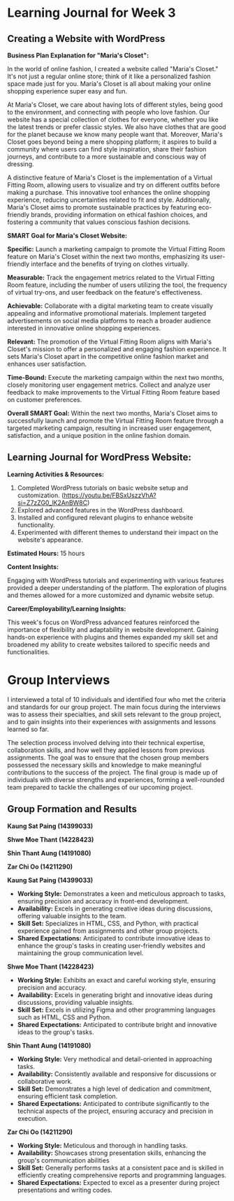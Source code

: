 # Learning Journal for Week 3 

## Creating a Website with WordPress

**Business Plan Explanation for "Maria's Closet":**

In the world of online fashion, I created a website called "Maria's Closet." It's not just a regular online store; think of it like a personalized fashion space made just for you. Maria's Closet is all about making your online shopping experience super easy and fun.

At Maria's Closet, we care about having lots of different styles, being good to the environment, and connecting with people who love fashion. Our website has a special collection of clothes for everyone, whether you like the latest trends or prefer classic styles. We also have clothes that are good for the planet because we know many people want that. Moreover, Maria's Closet goes beyond being a mere shopping platform; it aspires to build a community where users can find style inspiration, share their fashion journeys, and contribute to a more sustainable and conscious way of dressing.

A distinctive feature of Maria's Closet is the implementation of a Virtual Fitting Room, allowing users to visualize and try on different outfits before making a purchase. This innovative tool enhances the online shopping experience, reducing uncertainties related to fit and style. Additionally, Maria's Closet aims to promote sustainable practices by featuring eco-friendly brands, providing information on ethical fashion choices, and fostering a community that values conscious fashion decisions.

**SMART Goal for Maria's Closet Website:**

**Specific:** Launch a marketing campaign to promote the Virtual Fitting Room feature on Maria's Closet within the next two months, emphasizing its user-friendly interface and the benefits of trying on clothes virtually.

**Measurable:** Track the engagement metrics related to the Virtual Fitting Room feature, including the number of users utilizing the tool, the frequency of virtual try-ons, and user feedback on the feature's effectiveness.

**Achievable:** Collaborate with a digital marketing team to create visually appealing and informative promotional materials. Implement targeted advertisements on social media platforms to reach a broader audience interested in innovative online shopping experiences.

**Relevant:** The promotion of the Virtual Fitting Room aligns with Maria's Closet's mission to offer a personalized and engaging fashion experience. It sets Maria's Closet apart in the competitive online fashion market and enhances user satisfaction.

**Time-Bound:** Execute the marketing campaign within the next two months, closely monitoring user engagement metrics. Collect and analyze user feedback to make improvements to the Virtual Fitting Room feature based on customer preferences.

**Overall SMART Goal:** Within the next two months, Maria's Closet aims to successfully launch and promote the Virtual Fitting Room feature through a targeted marketing campaign, resulting in increased user engagement, satisfaction, and a unique position in the online fashion domain.

## Learning Journal for WordPress Website:

**Learning Activities & Resources:**

1. Completed WordPress tutorials on basic website setup and customization. (https://youtu.be/FBSxUszzVhA?si=Z7zZG0_lK2AnBW8C)
2. Explored advanced features in the WordPress dashboard.
3. Installed and configured relevant plugins to enhance website functionality.
4. Experimented with different themes to understand their impact on the website's appearance.

**Estimated Hours:** 
15 hours

**Content Insights:**

Engaging with WordPress tutorials and experimenting with various features provided a deeper understanding of the platform. The exploration of plugins and themes allowed for a more customized and dynamic website setup.

**Career/Employability/Learning Insights:**

This week's focus on WordPress advanced features reinforced the importance of flexibility and adaptability in website development. Gaining hands-on experience with plugins and themes expanded my skill set and broadened my ability to create websites tailored to specific needs and functionalities.

# Group Interviews

I interviewed a total of 10 individuals and identified four who met the criteria and standards for our group project. The main focus during the interviews was to assess their specialties, and skill sets relevant to the group project, and to gain insights into their experiences with assignments and lessons learned so far.

The selection process involved delving into their technical expertise, collaboration skills, and how well they applied lessons from previous assignments. The goal was to ensure that the chosen group members possessed the necessary skills and knowledge to make meaningful contributions to the success of the project. The final group is made up of individuals with diverse strengths and experiences, forming a well-rounded team prepared to tackle the challenges of our upcoming project.

## Group Formation and Results 

**Kaung Sat Paing (14399033)**

**Shwe Moe Thant (14228423)**

**Shin Thant Aung (14191080)**

**Zar Chi Oo (14211290)**

**Kaung Sat Paing (14399033)**
  - **Working Style:** Demonstrates a keen and meticulous approach to tasks, ensuring precision and accuracy in front-end development.
  - **Availability:** Excels in generating creative ideas during discussions, offering valuable insights to the team.
  - **Skill Set:** Specializes in HTML, CSS, and Python, with practical experience gained from assignments and other group projects.
  - **Shared Expectations:** Anticipated to contribute innovative ideas to enhance the group's tasks in creating user-friendly websites and maintaining the group communication level.
    
**Shwe Moe Thant (14228423)**
   - **Working Style:** Exhibits an exact and careful working style, ensuring precision and accuracy.
   - **Availability:** Excels in generating bright and innovative ideas during discussions, providing valuable insights.
   - **Skill Set:** Excels in utilizing Figma and other programming languages such as HTML, CSS and Python.
   - **Shared Expectations:** Anticipated to contribute bright and innovative ideas to the group's tasks.

**Shin Thant Aung (14191080)**
   - **Working Style:** Very methodical and detail-oriented in approaching tasks.
   - **Availability:** Consistently available and responsive for discussions or collaborative work.
   - **Skill Set:** Demonstrates a high level of dedication and commitment, ensuring efficient task completion.
   - **Shared Expectations:** Anticipated to contribute significantly to the technical aspects of the project, ensuring accuracy and precision in execution.

**Zar Chi Oo (14211290)**
   - **Working Style:** Meticulous and thorough in handling tasks.
   - **Availability:** Showcases strong presentation skills, enhancing the group's communication abilities
   - **Skill Set:** Generally performs tasks at a consistent pace and is skilled in efficiently creating comprehensive reports and programming languages.
   - **Shared Expectations:** Expected to excel as a presenter during project presentations and writing codes.
